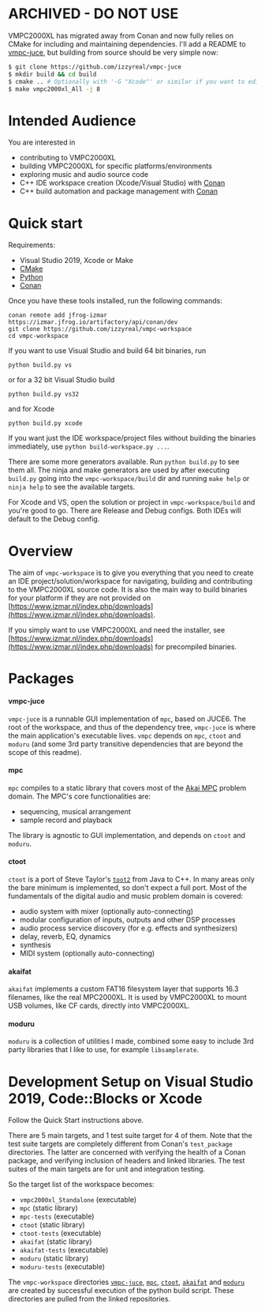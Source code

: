 # ARCHIVED - DO NOT USE
VMPC2000XL has migrated away from Conan and now fully relies on CMake for including and maintaining dependencies.
I'll add a README to [vmpc-juce](https://github.com/izzyreal/vmpc-juce), but building from source should be very simple now:
```bash
$ git clone https://github.com/izzyreal/vmpc-juce
$ mkdir build && cd build
$ cmake .. # Optionally with '-G "Xcode"' or similar if you want to edit VMPC2000XL in an IDE
$ make vmpc2000xl_All -j 8
```

# Intended Audience

You are interested in

* contributing to VMPC2000XL
* building VMPC2000XL for specific platforms/environments
* exploring music and audio source code
* C++ IDE workspace creation (Xcode/Visual Studio) with [Conan](https://conan.io/)
* C++ build automation and package management with [Conan](https://conan.io/)

# Quick start

Requirements:
- Visual Studio 2019, Xcode or Make
- [CMake](https://cmake.org/)
- [Python](https://www.python.org/downloads/)
- [Conan](https://docs.conan.io/en/latest/installation.html)

Once you have these tools installed, run the following commands:
```
conan remote add jfrog-izmar https://izmar.jfrog.io/artifactory/api/conan/dev
git clone https://github.com/izzyreal/vmpc-workspace
cd vmpc-workspace
```
If you want to use Visual Studio and build 64 bit binaries, run
```
python build.py vs
```
or for a 32 bit Visual Studio build
```
python build.py vs32
```
and for Xcode
```
python build.py xcode
```

If you want just the IDE workspace/project files without building the binaries immediately, use `python build-workspace.py ...`.

There are some more generators available. Run `python build.py` to see them all. The ninja and make generators are used by after executing `build.py` going into the `vmpc-workspace/build` dir and running `make help` or `ninja help` to see the available targets.

For Xcode and VS, open the solution or project in `vmpc-workspace/build` and you're good to go. There are Release and Debug configs. Both IDEs will default to the Debug config.


# Overview

The aim of `vmpc-workspace` is to give you everything that you need to create an IDE project/solution/workspace for navigating, building and contributing to the VMPC2000XL source code.
It is also the main way to build binaries for your platform if they are not provided on [https://www.izmar.nl/index.php/downloads](https://www.izmar.nl/index.php/downloads).

If you simply want to use VMPC2000XL and need the installer, see [https://www.izmar.nl/index.php/downloads](https://www.izmar.nl/index.php/downloads) for precompiled binaries. 

# Packages

#### vmpc-juce

`vmpc-juce` is a runnable GUI implementation of `mpc`, based on JUCE6. The root of the workspace, and thus of the dependency tree, `vmpc-juce` is where the main application's executable lives. `vmpc` depends on `mpc`, `ctoot` and `moduru` (and some 3rd party transitive dependencies that are beyond the scope of this readme).


#### mpc

`mpc` compiles to a static library that covers most of the [Akai MPC](https://en.wikipedia.org/wiki/Akai_MPC) problem domain. The MPC's core functionalities are:

- sequencing, musical arrangement
- sample record and playback

The library is agnostic to GUI implementation, and depends on `ctoot` and `moduru`.

#### ctoot

`ctoot` is a port of Steve Taylor's [`toot2`](https://github.com/izzyreal/toot2) from Java to C++. In many areas only the bare minimum is implemented, so don't expect a full port. Most of the fundamentals of the digital audio and music problem domain is covered:

- audio system with mixer (optionally auto-connecting)
- modular configuration of inputs, outputs and other DSP processes
- audio process service discovery (for e.g. effects and synthesizers)
- delay, reverb, EQ, dynamics
- synthesis
- MIDI system (optionally auto-connecting)

#### akaifat

`akaifat` implements a custom FAT16 filesystem layer that supports 16.3 filenames, like the real MPC2000XL. It is used by VMPC2000XL to mount USB volumes, like CF cards, directly into VMPC2000XL.

#### moduru

`moduru` is a collection of utilities I made, combined some easy to include 3rd party libraries that I like to use, for example `libsamplerate`.


# Development Setup on Visual Studio 2019, Code::Blocks or Xcode

Follow the Quick Start instructions above.

There are 5 main targets, and 1 test suite target for 4 of them. Note that the test suite targets are completely different from Conan's `test_package` directories. The latter are concerned with verifying the health of a Conan package, and verifying inclusion of headers and linked libraries. The test suites of the main targets are for unit and integration testing.

So the target list of the workspace becomes:

- `vmpc2000xl_Standalone` (executable)
- `mpc` (static library)
- `mpc-tests` (executable)
- `ctoot` (static library)
- `ctoot-tests` (executable)
- `akaifat` (static library)
- `akaifat-tests` (executable)
- `moduru` (static library)
- `moduru-tests` (executable)

The `vmpc-workspace` directories [`vmpc-juce`](https://github.com/izzyreal/vmpc-juce), [`mpc`](https://github.com/izzyreal/mpc), [`ctoot`](https://github.com/izzyreal/ctoot), [`akaifat`](https://github.com/izzyreal/akaifat) and [`moduru`](https://github.com/izzyreal/moduru) are created by successful execution of the python build script. These directories are pulled from the linked repositories.
